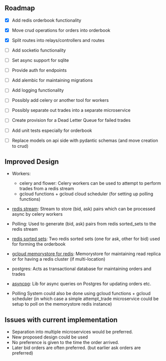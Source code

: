 ## Roadmap
- [X] Add redis orderbook functionality
- [X] Move crud operations for orders into orderbook
- [X] Split routes into relays/controllers and routes
- [ ] Add socketio functionality
- [ ] Set async support for sqlite
- [ ] Provide auth for endpoints
- [ ] Add alembic for maintaining migrations
- [ ] Add logging functionality
- [ ] Possibly add celery or another tool for workers
- [ ] Possibly separate out trades into a separate microservice
- [ ] Create provision for a Dead Letter Queue for failed trades
- [ ] Add unit tests especially for orderbook
- [ ] Replace models on api side with pydantic schemas (and move creation to crud)


## Improved Design


- Workers: 
    - celery and flower: Celery workers can be used to attempt to perform trades from a redis stream
    - gcloud functions + gcloud cloud scheduler (for setting up polling functions)

- [redis stream](): Stream to store (bid, ask) pairs which can be processed async by celery workers
- Polling: Used to generate (bid, ask) pairs from redis sorted_sets to the redis stream
- [redis sorted sets](): Two redis sorted sets (one for ask, other for bid) used for forming the
    orderbook
- [gcloud memorystore for redis](https://cloud.google.com/memorystore/docs/cluster/memorystore-for-redis-cluster-overview): Memorystore for maintaining read replica or for having a redis cluster (if multi-location)
- postgres: Acts as transactional database for maintaining orders and trades
- [asyncpg](https://magicstack.github.io/asyncpg/current/): Lib for async queries on Postgres for updating orders etc.

- Polling System could also be done using gcloud functions + gcloud scheduler (in which case a
    simple attempt_trade microservice could be setup to poll on the memorystore redis instance)


## Issues with current implementation

- Separation into multiple microservices would be preferred.
- New proposed design could be used
- No preference is given to the time the order arrived.
- Later bid orders are often preferred. (but earlier ask orders are preferred)
